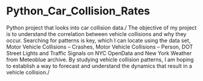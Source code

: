# Python_Car_Collision_Rates
Python project that looks into car collision data./
The objective of my project is to understand the correlation between vehicle collisions and why they occur. Searching for patterns is key, which I can locate using the data set, Motor Vehicle Collisions – Crashes, Motor Vehicle Collisions – Person, DOT Street Lights and Traffic Signals on NYC OpenData and New York Weather from Meteoblue archive. By studying vehicle collision patterns, I am hoping to establish a way to forecast and understand the dynamics that result in a vehicle collision./

